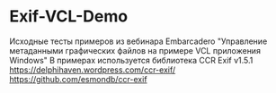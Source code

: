 # Exif-VCL-Demo
Исходные тесты примеров из вебинара Embarcadero "Управление метаданными графических файлов на примере VCL приложения Windows"
В примерах используется библиотека CCR Exif v1.5.1 https://delphihaven.wordpress.com/ccr-exif/ https://github.com/esmondb/ccr-exif

